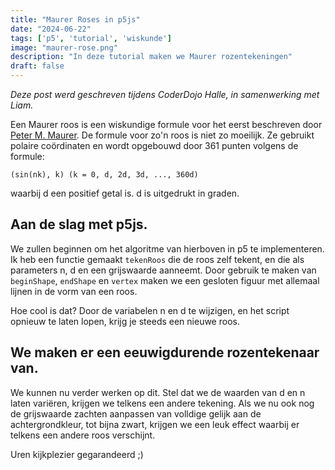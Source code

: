 ```yaml
---
title: "Maurer Roses in p5js"
date: "2024-06-22"
tags: ['p5', 'tutorial', 'wiskunde']
image: "maurer-rose.png"
description: "In deze tutorial maken we Maurer rozentekeningen"
draft: false
---
```

*Deze post werd geschreven tijdens CoderDojo Halle, in samenwerking met Liam.*

Een Maurer roos is een wiskundige formule voor het eerst beschreven door [Peter M. Maurer](https://en.wikipedia.org/wiki/Maurer_rose).
De formule voor zo'n roos is niet zo moeilijk. Ze gebruikt polaire coördinaten en wordt opgebouwd door 361 punten volgens de formule:
```
(sin(nk), k) (k = 0, d, 2d, 3d, ..., 360d)
```
waarbij d een positief getal is. d is uitgedrukt in graden.

## Aan de slag met p5js.

We zullen beginnen om het algoritme van hierboven in p5 te implementeren. Ik heb een functie gemaakt ```tekenRoos``` die de roos zelf tekent, en die als parameters n, d en een grijswaarde aanneemt.
Door gebruik te maken van ```beginShape```, ```endShape``` en ```vertex``` maken we een gesloten figuur met allemaal lijnen in de vorm van een roos.

<P5 code={sketch1} />

Hoe cool is dat? 
Door de variabelen n en d te wijzigen, en het script opnieuw te laten lopen, krijg je steeds een nieuwe roos.

## We maken er een eeuwigdurende rozentekenaar van.
We kunnen nu verder werken op dit. Stel dat we de waarden van d en n laten variëren, krijgen we telkens een andere tekening. Als we nu ook nog de grijswaarde zachten aanpassen van volldige gelijk aan de achtergrondkleur, tot bijna zwart, krijgen we een leuk effect waarbij er telkens een andere roos verschijnt.

<P5 code={sketch2} />

Uren kijkplezier gegarandeerd ;)


<script lang="ts">
import P5 from "$lib/components/P5.svelte"

let sketch1 = `let n = 7;
let d = 29;

function setup() {
  createCanvas(400, 400);
  background(200);
  noFill();
  strokeWeight(1);
  tekenRoos(n, d, 100);
  noLoop();

}

function draw() {
}

function tekenRoos(n, d, s) {
  translate(width / 2, height / 2);

  stroke(s);
  beginShape();
  for (let i = 0; i < 361; i++) {
    let k = i * d;
    let r = 200 * sin(n * k);
    let x = r * cos(k); // omzetten van polaire coördinaten naar x en y.
    let y = r * sin(k); // omzetten van polaire coördinaten naar x en y.

    vertex(x, y);
  }
  endShape();
}`

let sketch2 = `let n = 7;
let d = 29;
let strokeColor = 180;
let strokeColorChange = -1;

function setup() {
  createCanvas(400, 400);
  background(200);
  noFill();
  strokeWeight(1);
}

function draw() {
  background(200);

  if (strokeColor > 10 && strokeColor < 200) {
    strokeColor += strokeColorChange;
  } else {
    if (strokeColor > 10) {
      n = random(3, 25);
      d = random(3, 100);
    }
    strokeColorChange = -strokeColorChange;
    strokeColor += strokeColorChange;
  }

  tekenRoos(n, d, strokeColor);
}

function tekenRoos(n, d, s) {
  translate(width / 2, height / 2);

  stroke(s);
  beginShape();
  for (let i = 0; i < 361; i++) {
    let k = i * d;
    let r = 200 * sin(n * k);
    let x = r * cos(k);
    let y = r * sin(k);

    vertex(x, y);
  }
  endShape();
}
`</script>